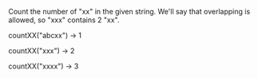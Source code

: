Count the number of "xx" in the given string. We'll say that overlapping is allowed, so "xxx" contains 2 "xx".

countXX("abcxx") → 1

countXX("xxx") → 2

countXX("xxxx") → 3
